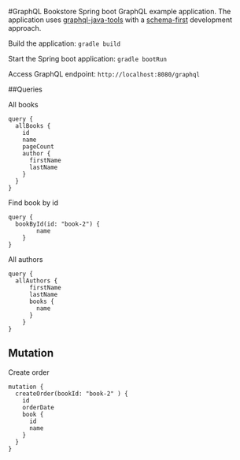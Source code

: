 #GraphQL Bookstore
Spring boot GraphQL example application.
The application uses [graphql-java-tools](https://github.com/graphql-java-kickstart/graphql-java-tools) 
with a [schema-first](src/main/resources/schema.graphql) development approach.

Build the application: `gradle build`

Start the Spring boot application: `gradle bootRun`

Access GraphQL endpoint: `http://localhost:8080/graphql`

##Queries
 
All books
```
query {
  allBooks {
    id
    name
    pageCount
    author {
      firstName
      lastName
    }
  }
}
```
Find book by id
```
query {
  bookById(id: "book-2") {
    	name
    }
}
```
All authors
```
query {
  allAuthors {
      firstName
      lastName
      books {
        name
      }
    }
}
```
## Mutation
Create order
```
mutation {
  createOrder(bookId: "book-2" ) {
    id
    orderDate
    book {
      id
      name
    }
  }
}
```
